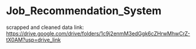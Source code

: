 # Job_Recommendation_System
scrapped and cleaned data link: https://drive.google.com/drive/folders/1c9j2enmM3edGgk6cZHrwMhwCrZ-tX0AM?usp=drive_link
